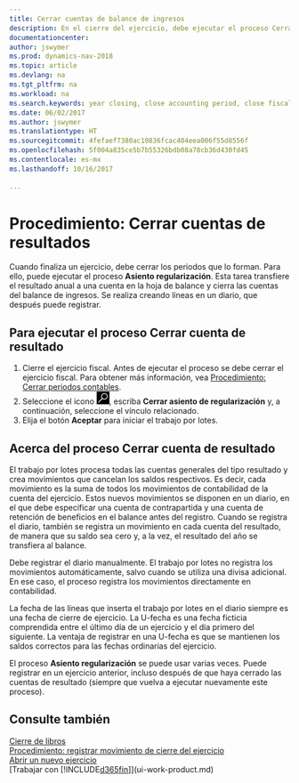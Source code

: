 ```yaml
---
title: Cerrar cuentas de balance de ingresos
description: En el cierre del ejercicio, debe ejecutar el proceso Cerrar resultados para cerrar los periodos contables que componen el ejercicio.
documentationcenter: 
author: jswymer
ms.prod: dynamics-nav-2018
ms.topic: article
ms.devlang: na
ms.tgt_pltfrm: na
ms.workload: na
ms.search.keywords: year closing, close accounting period, close fiscal year, bank account detailed trial balance
ms.date: 06/02/2017
ms.author: jswymer
ms.translationtype: HT
ms.sourcegitcommit: 4fefaef7380ac10836fcac404eea006f55d8556f
ms.openlocfilehash: 5f004a835ce5b7b55326bdb08a78cb36d430fd45
ms.contentlocale: es-mx
ms.lasthandoff: 10/16/2017

---
```

# <a name="how-to-close-income-statement-accounts"></a>Procedimiento: Cerrar cuentas de resultados
Cuando finaliza un ejercicio, debe cerrar los periodos que lo forman. Para ello, puede ejecutar el proceso **Asiento regularización**. Esta tarea transfiere el resultado anual a una cuenta en la hoja de balance y cierra las cuentas del balance de ingresos. Se realiza creando líneas en un diario, que después puede registrar.

## <a name="to-run-the-close-income-statement-batch-job"></a>Para ejecutar el proceso Cerrar cuenta de resultado
1. Cierre el ejercicio fiscal. Antes de ejecutar el proceso se debe cerrar el ejercicio fiscal. Para obtener más información, vea [Procedimiento: Cerrar periodos contables](year-close-account-periods.md).
2. Seleccione el icono ![Buscar página o informe](media/ui-search/search_small.png "icono Buscar página o informe"), escriba **Cerrar asiento de regularización** y, a continuación, seleccione el vínculo relacionado.
3. Elija el botón **Aceptar** para iniciar el trabajo por lotes.

## <a name="about-the-close-income-statement-batch-job"></a>Acerca del proceso Cerrar cuenta de resultado
El trabajo por lotes procesa todas las cuentas generales del tipo resultado y crea movimientos que cancelan los saldos respectivos. Es decir, cada movimiento es la suma de todos los movimientos de contabilidad de la cuenta del ejercicio. Estos nuevos movimientos se disponen en un diario, en el que debe especificar una cuenta de contrapartida y una cuenta de retención de beneficios en el balance antes del registro. Cuando se registra el diario, también se registra un movimiento en cada cuenta del resultado, de manera que su saldo sea cero y, a la vez, el resultado del año se transfiera al balance.

Debe registrar el diario manualmente. El trabajo por lotes no registra los movimientos automáticamente, salvo cuando se utiliza una divisa adicional. En ese caso, el proceso registra los movimientos directamente en contabilidad.

La fecha de las líneas que inserta el trabajo por lotes en el diario siempre es una fecha de cierre de ejercicio. La U-fecha es una fecha ficticia comprendida entre el último día de un ejercicio y el día primero del siguiente. La ventaja de registrar en una U-fecha es que se mantienen los saldos correctos para las fechas ordinarias del ejercicio.

El proceso **Asiento regularización** se puede usar varias veces. Puede registrar en un ejercicio anterior, incluso después de que haya cerrado las cuentas de resultado (siempre que vuelva a ejecutar nuevamente este proceso).

## <a name="see-also"></a>Consulte también
[Cierre de libros](year-close-books.md)  
[Procedimiento: registrar movimiento de cierre del ejercicio](year-how-post-year-end-close-entry.md)  
[Abrir un nuevo ejercicio](finance-how-open-new-fiscal-year.md)  
[Trabajar con [!INCLUDE[d365fin](includes/d365fin_md.md)]](ui-work-product.md)

